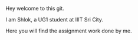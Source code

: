 Hey welcome to this git.

I am Shlok, a UG1 student at IIIT Sri City.

Here you will find the assignment work done by me.
